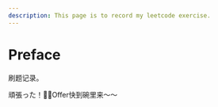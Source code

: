 ```yaml
---
description: This page is to record my leetcode exercise.
---
```


# Preface

刷题记录。

頑張った！💪🏻Offer快到碗里来～～

